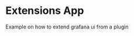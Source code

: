 <!-- This README file is going to be the one displayed on the Grafana.com website for your plugin -->

# Extensions App

Example on how to extend grafana ui from a plugin

